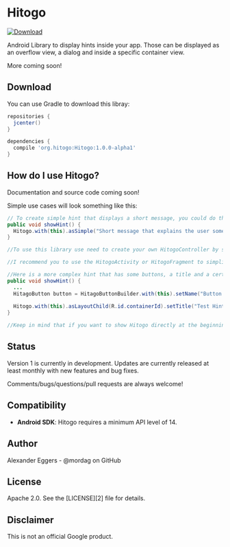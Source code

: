 Hitogo
=====

[![Download](https://api.bintray.com/packages/mordag/Hitogo/Hitogo/images/download.svg) ](https://bintray.com/mordag/Hitogo/Hitogo/_latestVersion)

Android Library to display hints inside your app. Those can be displayed as an overflow view, a dialog and inside a specific container view.

More coming soon!

Download
--------
You can use Gradle to download this libray:

```gradle
repositories {
  jcenter()
}

dependencies {
  compile 'org.hitogo:Hitogo:1.0.0-alpha1'
}
```

How do I use Hitogo?
-------------------
Documentation and source code coming soon!

Simple use cases will look something like this:

```java
// To create simple hint that displays a short message, you could do this :
public void showHint() {
  Hitogo.with(this).asSimple("Short message that explains the user something").show(this);
}

//To use this library use need to create your own HitogoController by simple extending this class. You will need to fill the required methods then. Part of that is the declaration of the different layout types or some default view ids.

//I recommend you to use the HitogoActivity or HitogoFragment to simplify your usage of this API. This classes already can do everything that is needed to initialise all things. But you can also implement the HitogoContainer and create this base yourself.

//Here is a more complex hint that has some buttons, a title and a certain state for the layout (and views):
public void showHint() {
  ...
  HitagoButton button = HitagoButtonBuilder.with(this).setName("Button Text").listen(...).asClickToCallButton(R.id.button).build();
  
  Hitogo.with(this).asLayoutChild(R.id.containerId).setTitle("Test Hint").setText("Test Text").asDismissble().withAnimations().addButton(button).show(this);
}

//Keep in mind that if you want to show Hitogo directly at the beginning, you need to delay this show()-call. You can simple use showDelayed(...) for that.
```

Status
------
Version 1 is currently in development. Updates are currently released at least monthly with new features and bug fixes.

Comments/bugs/questions/pull requests are always welcome!

Compatibility
-------------

 * **Android SDK**: Hitogo requires a minimum API level of 14.

Author
------
Alexander Eggers - @mordag on GitHub

License
-------
Apache 2.0. See the [LICENSE][2] file for details.

Disclaimer
---------
This is not an official Google product.

[1]: https://github.com/Mordag/hitogo/blob/master/LICENSE
